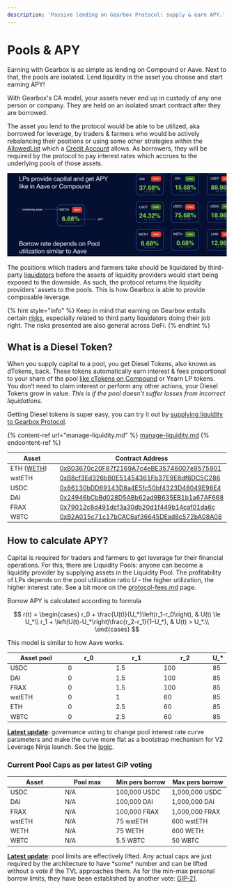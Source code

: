 ```yaml
---
description: 'Passive lending on Gearbox Protocol: supply & earn APY.'
---
```


# Pools & APY

Earning with Gearbox is as simple as lending on Compound or Aave. Next to that, the pools are isolated. Lend liquidity in the asset you choose and start earning APY!&#x20;

With Gearbox's CA model, your assets never end up in custody of any one person or company. They are held on an isolated smart contract after they are borrowed.&#x20;

The asset you lend to the protocol would be able to be utilized, aka borrowed for leverage, by traders & farmers who would be actively rebalancing their positions or using some other strategies within the [AllowedList](../overview/credit-account/#allowed-list-policy) which a [Credit Account](../overview/credit-account/) allows. As borrowers, they will be required by the protocol to pay interest rates which accrues to the underlying pools of those assets.&#x20;

![](<../.gitbook/assets/Screenshot 2021-08-07 at 22.49.25.png>)

The positions which traders and farmers take should be liquidated by third-party [liquidators](../overview/liquidations/) before the assets of liquidity providers would start being exposed to the downside. As such, the protocol returns the liquidity providers’ assets to the pools. This is how Gearbox is able to provide composable leverage.

{% hint style="info" %}
Keep in mind that earning on Gearbox entails certain [risks](../risk-and-security/risks-terms.md), especially related to third party liquidators doing their job right. The risks presented are also general across DeFi.&#x20;
{% endhint %}

## What is a Diesel Token?

When you supply capital to a pool, you get Diesel Tokens, also known as dTokens, back. These tokens automatically earn interest & fees proportional to your share of the pool [like cTokens on Compound](https://compound.finance/docs/ctokens) or Yearn LP tokens. You don’t need to claim interest or perform any other actions, your Diesel Tokens grow in value. _This is if the pool doesn't suffer losses from incorrect liquidations._

Getting Diesel tokens is super easy, you can try it out by [supplying liquidity to Gearbox Protocol](manage-liquidity.md#supplying-liquidity).

{% content-ref url="manage-liquidity.md" %}
[manage-liquidity.md](manage-liquidity.md)
{% endcontent-ref %}

<table><thead><tr><th width="244.78357926598557">Asset</th><th>Contract Address</th></tr></thead><tbody><tr><td>ETH (<a href="../overview/faq.md#why-cant-i-trade-eth-on-dexes-via-wallet-connect">WETH</a>)</td><td><a href="https://etherscan.io/address/0xB03670c20F87f2169A7c4eBE35746007e9575901">0xB03670c20F87f2169A7c4eBE35746007e9575901</a></td></tr><tr><td>wstETH</td><td><a href="https://etherscan.io/address/0xB8cf3Ed326bB0E51454361Fb37E9E8df6DC5C286">0xB8cf3Ed326bB0E51454361Fb37E9E8df6DC5C286</a></td></tr><tr><td>USDC</td><td><a href="https://etherscan.io/address/0x86130bDD69143D8a4E5fc50bf4323D48049E98E4">0x86130bDD69143D8a4E5fc50bf4323D48049E98E4</a></td></tr><tr><td>DAI</td><td><a href="https://etherscan.io/address/0x24946bCbBd028D5ABb62ad9B635EB1b1a67AF668">0x24946bCbBd028D5ABb62ad9B635EB1b1a67AF668</a></td></tr><tr><td>FRAX</td><td><a href="https://etherscan.io/address/0x79012c8d491dcf3a30db20d1f449b14caf01da6c">0x79012c8d491dcf3a30db20d1f449b14caf01da6c</a></td></tr><tr><td>WBTC</td><td><a href="https://etherscan.io/address/0xB2A015c71c17bCAC6af36645DEad8c572bA08A08">0xB2A015c71c17bCAC6af36645DEad8c572bA08A08</a></td></tr></tbody></table>

## How to calculate APY?

Capital is required for traders and farmers to get leverage for their financial operations. For this, there are Liquidity Pools: anyone can become a liquidity provider by supplying assets in the Liquidity Pool. The profitability of LPs depends on the pool utilization ratio _U_ - the higher utilization, the higher interest rate. See a bit more on the [protocol-fees.md](../overview/protocol-fees.md "mention") page.

Borrow APY is calculated according to formula

$$
r(t) = 
    \begin{cases}
        r_0 + \frac{U(t)}{U_*}\left(r_1-r_0\right), & U(t) \le U_*\\
        r_1 + \left(U(t)-U_*\right)\frac{r_2-r_1}{1-U_*}, & U(t) > U_*.\\
    \end{cases}
$$

This model is similar to how Aave works.

<table><thead><tr><th width="167">Asset pool</th><th width="150">r_0</th><th width="150">r_1</th><th width="150">r_2</th><th>U_*</th></tr></thead><tbody><tr><td>USDC</td><td>0</td><td>1.5</td><td>100</td><td>85</td></tr><tr><td>DAI</td><td>0</td><td>1.5</td><td>100</td><td>85</td></tr><tr><td>FRAX</td><td>0</td><td>1.5</td><td>100</td><td>85</td></tr><tr><td>wstETH</td><td>0</td><td>1</td><td>60</td><td>85</td></tr><tr><td>ETH</td><td>0</td><td>2.5</td><td>60</td><td>85</td></tr><tr><td>WBTC</td><td>0</td><td>2.5</td><td>60</td><td>85</td></tr></tbody></table>

[**Latest update**](https://gov.gearbox.fi/t/gip-20-update-fees-interest-rate-curves/1571): governance voting to change pool interest rate curve parameters and make the curve more flat as a bootstrap mechanism for V2 Leverage Ninja launch. See the [logic](https://gov.gearbox.fi/t/gip-20-update-fees-interest-rate-curves/1571).

### Current Pool Caps as per latest GIP voting

<table><thead><tr><th width="150">Asset</th><th width="150">Pool max</th><th width="150">Min pers borrow</th><th width="150">Max pers borrow</th></tr></thead><tbody><tr><td>USDC</td><td>N/A</td><td>100,000 USDC</td><td>1,000,000 USDC</td></tr><tr><td>DAI</td><td>N/A</td><td>100,000 DAI</td><td>1,000,000 DAI</td></tr><tr><td>FRAX</td><td>N/A</td><td>100,000 FRAX</td><td>1,000,000 FRAX</td></tr><tr><td>wstETH</td><td>N/A</td><td>75 wstETH</td><td>600 wstETH</td></tr><tr><td>WETH</td><td>N/A</td><td>75 WETH</td><td>600 WETH</td></tr><tr><td>WBTC</td><td>N/A</td><td>5.5 WBTC</td><td>50 WBTC</td></tr></tbody></table>

[**Latest update**](https://gov.gearbox.fi/t/gip-20-update-fees-interest-rate-curves/1571)**:** pool limits are effectively lifted. Any actual caps are just required by the architecture to have \*some\* number and can be lifted without a vote if the TVL approaches them. As for the min-max personal borrow limits, they have been established by another vote: [GIP-21](https://gov.gearbox.fi/t/gip-21-leverage-ninja-mode-limits-for-v2/1572).
